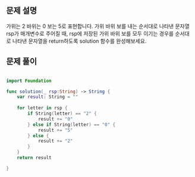 ## 문제 설명
가위는 2 바위는 0 보는 5로 표현합니다. 가위 바위 보를 내는 순서대로 나타낸 문자열 rsp가 매개변수로 주어질 때, rsp에 저장된 가위 바위 보를 모두 이기는 경우를 순서대로 나타낸 문자열을 return하도록 solution 함수를 완성해보세요.
<br>

## 문제 풀이

```swift

import Foundation

func solution(_ rsp:String) -> String {
    var result: String = ""
    
    for letter in rsp {
        if String(letter) == "2" {
            result += "0"
        } else if String(letter) == "0" {
            result += "5"
        } else {
            result += "2"
        }
    }
    return result

}
```